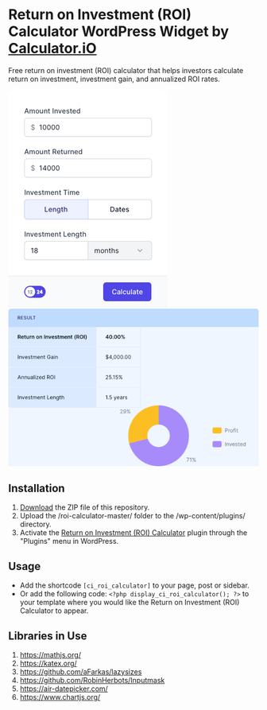 # Return on Investment (ROI) Calculator WordPress Widget by [Calculator.iO](https://www.calculator.io/ "Calculator.iO Homepage")

Free return on investment (ROI) calculator that helps investors calculate return on investment, investment gain, and annualized ROI rates. 

![Return on Investment (ROI) Calculator Input Form](/assets/images/screenshot-1.png "Return on Investment (ROI) Calculator Input Form")
![Return on Investment (ROI) Calculator Calculation Results](/assets/images/screenshot-2.png "Return on Investment (ROI) Calculator Calculation Results")

## Installation

1. [Download](https://github.com/pub-calculator-io/age-calculator/archive/refs/heads/master.zip) the ZIP file of this repository.
2. Upload the /roi-calculator-master/ folder to the /wp-content/plugins/ directory.
3. Activate the [Return on Investment (ROI) Calculator](https://www.calculator.io/roi-calculator/ "Return on Investment (ROI) Calculator Homepage") plugin through the "Plugins" menu in WordPress.

## Usage
* Add the shortcode `[ci_roi_calculator]` to your page, post or sidebar.
* Or add the following code: `<?php display_ci_roi_calculator(); ?>` to your template where you would like the Return on Investment (ROI) Calculator to appear.

## Libraries in Use
1. https://mathjs.org/
2. https://katex.org/
3. https://github.com/aFarkas/lazysizes
4. https://github.com/RobinHerbots/Inputmask
5. https://air-datepicker.com/
6. https://www.chartjs.org/
